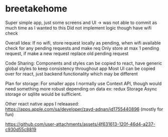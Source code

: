 # breetakehome

Super simple app, just some screens and UI -> was not able to commit as much time as I wanted to this 
Did not implement logic though have wifi check 

Overall Idea: 
If no wifi, store request locally as pending, when wifi available check for any pending requests and make req 
Only store at max 1 pending request, if make a new request replace old pending request 

Code Sharing: 
Components and styles can be copied to react, have generic global styles to keep consistency throughout app 
Most UI can be copied over for react, just backend functionality which may be different 

Plan for storage: 
For smaller apps I normally use Context API, though would need something more robust depending on data ex: redux
Storage Async storage or sqllite would be sufficient. 

Other react native apps I releaased: https://apps.apple.com/sa/developer/zayd-adnan/id1755440896 
(mostly for fun)

https://github.com/user-attachments/assets/4f631613-120f-46d4-a237-c930d55c8819

